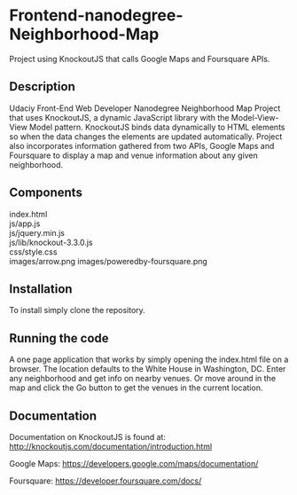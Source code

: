 # Frontend-nanodegree-Neighborhood-Map

Project using KnockoutJS that calls Google Maps and Foursquare APIs.

Description
-----------

Udaciy Front-End Web Developer Nanodegree Neighborhood Map Project that uses KnockoutJS, a dynamic JavaScript library with the Model-View-View Model pattern. KnockoutJS binds data dynamically to HTML elements so when the data changes the elements are updated automatically.
Project also incorporates information gathered from two APIs, Google Maps and Foursquare to display a map and venue information about any given neighborhood.


Components
----------
index.html<br>
js/app.js<br>
js/jquery.min.js<br>
js/lib/knockout-3.3.0.js<br>
css/style.css<br>
images/arrow.png
images/poweredby-foursquare.png


Installation
------------
To install simply clone the repository.


Running the code
----------------
A one page application that works by simply opening the index.html file on a browser. The location defaults to the White House in Washington, DC. Enter any neighborhood and get info on nearby venues. Or move around in the map and click the Go button to get the venues in the current location.



Documentation
-------------

Documentation on KnockoutJS is found at:
http://knockoutjs.com/documentation/introduction.html


Google Maps: 
https://developers.google.com/maps/documentation/


Foursquare:
https://developer.foursquare.com/docs/
